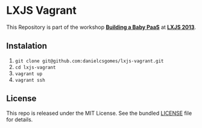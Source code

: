 # LXJS Vagrant

This Repository is part of the workshop **[Building a Baby PaaS](http://2013.lxjs.org/workshops#docker)** at **[LXJS 2013](http://2013.lxjs.org/)**.

## Instalation

 1. `git clone git@github.com:danielcsgomes/lxjs-vagrant.git`
 2. `cd lxjs-vagrant`
 3. `vagrant up`
 4. `vagrant ssh`

## License

This repo is released under the MIT License. See the bundled [LICENSE](https://github.com/danielcsgomes/lxjs-vagrant/blob/master/LICENSE) file for details.
